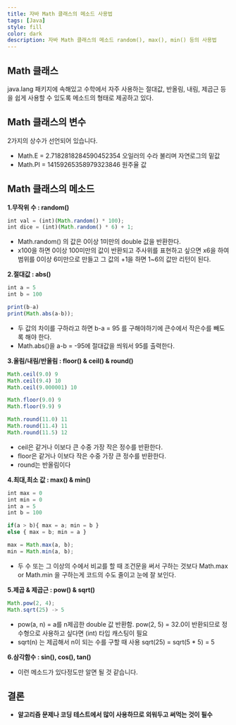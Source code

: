 ```yaml
---
title: 자바 Math 클래스의 메소드 사용법
tags: [Java]
style: fill
color: dark
description: 자바 Math 클래스의 메소드 random(), max(), min() 등의 사용법
---
```


## Math 클래스
java.lang 패키지에 속해있고 수학에서 자주 사용하는 절대값, 반올림, 내림, 제곱근 등을 쉽게 사용할 수 있도록 메소드의 형태로 제공하고 있다.

## Math 클래스의 변수
2가지의 상수가 선언되어 있습니다.
- Math.E = 2.7182818284590452354 오일러의 수라 불리며 자연로그의 밑값
- Math.PI = 14159265358979323846 원주율 값

## Math 클래스의 메소드
**1.무작위 수 : random()**
```javascript
int val = (int)(Math.random() * 100);
int dice = (int)(Math.random() * 6) + 1;
```
- Math.random() 의 값은 0이상 1미만의 double 값을 반환한다.
- x100을 하면 0이상 100미만의 값이 반환되고 주사위를 표현하고 싶으면 x6을 하여 범위를 0이상 6미만으로 만들고 그 값의 +1을 하면 1~6의 값만 리턴이 된다.

**2.절대값 : abs()**
```javascript
int a = 5
int b = 100

print(b-a)
print(Math.abs(a-b));
```
- 두 값의 차이를 구하라고 하면 b-a = 95 를 구해야하기에 큰수에서 작은수를 빼도록 해야 한다.
- Math.abs()을 a-b = -95에 절대값을 씌워서 95를 출력한다.

**3.올림/내림/반올림 : floor() & ceil() & round()**
```javascript
Math.ceil(9.0) 9
Math.ceil(9.4) 10
Math.ceil(9.000001) 10

Math.floor(9.0) 9
Math.floor(9.9) 9

Math.round(11.0) 11
Math.round(11.4) 11
Math.round(11.5) 12

```
- ceil은 같거나 이보다 큰 수중 가장 작은 정수를 반환한다.
- floor은 같거나 이보다 작은 수중 가장 큰 정수를 반환한다.
- round는 반올림이다

**4.최대,최소 값 : max() & min()**
```javascript
int max = 0
int min = 0
int a = 5
int b = 100

if(a > b){ max = a; min = b }
else { max = b; min = a }

max = Math.max(a, b);
min = Math.min(a, b);
```
- 두 수 또는 그 이상의 수에서 비교를 할 때 조건문을 써서 구하는 것보다 Math.max or Math.min 을 구하는게 코드의 수도 줄이고 눈에 잘 보인다.

**5.제곱 & 제곱근 : pow() & sqrt()**
```javascript
Math.pow(2, 4);
Math.sqrt(25) -> 5
```
- pow(a, n) = a를 n제곱한 double 값 반환함. pow(2, 5) = 32.0이 반환되므로 정수형으로 사용하고 싶다면 (int) 타입 캐스팅이 필요
- sqrt(n) 는 제곱해서 n이 되는 수를 구할 때 사용 sqrt(25) = sqrt(5 * 5) = 5

**6.삼각함수 : sin(), cos(), tan()**
- 이런 메소드가 있다정도만 알면 될 것 같습니다.

## 결론
- **알고리즘 문제나 코딩 테스트에서 많이 사용하므로 외워두고 써먹는 것이 필수**